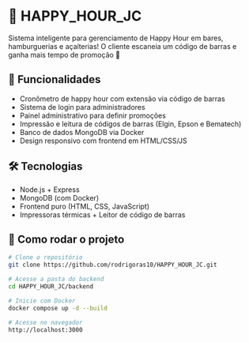 # 🍻 HAPPY_HOUR_JC

Sistema inteligente para gerenciamento de Happy Hour em bares, hamburguerias e açaíterias! O cliente escaneia um código de barras e ganha mais tempo de promoção 🎉

## 🚀 Funcionalidades

- Cronômetro de happy hour com extensão via código de barras
- Sistema de login para administradores
- Painel administrativo para definir promoções
- Impressão e leitura de códigos de barras (Elgin, Epson e Bematech)
- Banco de dados MongoDB via Docker
- Design responsivo com frontend em HTML/CSS/JS

## 🛠️ Tecnologias

- Node.js + Express
- MongoDB (com Docker)
- Frontend puro (HTML, CSS, JavaScript)
- Impressoras térmicas + Leitor de código de barras

## 🔧 Como rodar o projeto

```bash
# Clone o repositório
git clone https://github.com/rodrigoras10/HAPPY_HOUR_JC.git

# Acesse a pasta do backend
cd HAPPY_HOUR_JC/backend

# Inicie com Docker
docker compose up -d --build

# Acesse no navegador
http://localhost:3000
